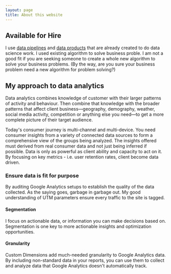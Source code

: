 ```yaml
---
layout: page
title: About this website
---
```


## Available for Hire

I use [data pipelines](https://www.google.com/url?sa=i&source=images&cd=&cad=rja&uact=8&ved=2ahUKEwjP05TxqdnhAhXSuHEKHbHGAf0QjRx6BAgBEAU&url=https%3A%2F%2Fmedium.com%2F%40sarthakg%2Fbuilding-a-data-pipeline-on-gcp-noob-edition-34ce0df49380&psig=AOvVaw2-cX2bjvNs8wzTPm4mQXxd&ust=1555666074030566) and [data products](https://rstudio.cloud) that are already created to do data science work. I used existing algorithm to solve business proble. I am not a good fit if you are seeking someone to create a whole new algorithm to solve your business problems. (By the way, are you sure your business problem need a new algorithm for problem solving?)

## My approach to data analytics

Data analytics combines knowledge of customer with their larger patterns of activity and behaviour. Then combine that knowledge with the broader patterns that affect client business—geography, demography, weather, social media activity, competition or anything else you need—to get a more complete picture of their target audience.

Today's consumer journey is multi-channel and multi-device. You need consumer insights from a variety of connected data sources to form a comprehensive view of the groups being analyzed. The insights offered must derived from real consumer data and not just being inferred if possible. Data is only as powerful as client ability and capacity to act on it. By focusing on key metrics - i.e. user retention rates, client become data driven.  

### Ensure data is fit for purpose

By auditing Google Analytics setups to establish the quality of the data collected. As the saying goes, garbage in garbage out. My good understanding of UTM parameters ensure every traffic to the site is tagged.

#### Segmentation

I focus on actionable data, or information you can make decisions based on. Segmentation is one key to more actionable insights and optimization opportunities.

#### Granularity

Custom Dimensions add much-needed granularity to Google Analytics data. By including non-standard data in your reports, you can use them to collect and analyze data that Google Analytics doesn't automatically track.

<!-- Swing up form [003] -->
<div id="anymod-dmdao"></div>
